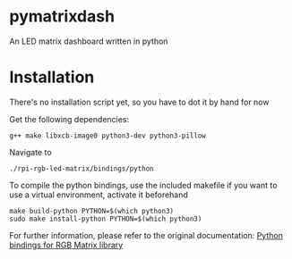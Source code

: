 # pymatrixdash
An LED matrix dashboard written in python

# Installation
There's no installation script yet, so you have to dot it by hand for now

Get the following dependencies:
```
g++ make libxcb-image0 python3-dev python3-pillow
```

Navigate to 
```
./rpi-rgb-led-matrix/bindings/python
```

To compile the python bindings, use the included makefile
if you want to use a virtual environment, activate it beforehand
```
make build-python PYTHON=$(which python3)
sudo make install-python PYTHON=$(which python3)
```

For further information, please refer to the original documentation:
[Python bindings for RGB Matrix library](https://github.com/hzeller/rpi-rgb-led-matrix/blob/master/bindings/python/README.md)

